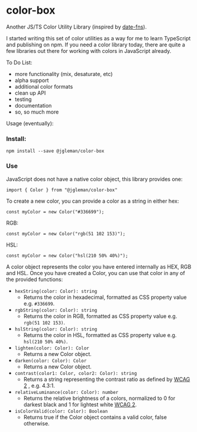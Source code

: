 # color-box

Another JS/TS Color Utility Library (inspired by [date-fns](https://date-fns.org)).

I started writing this set of color utilities as a way for me to learn
TypeScript and publishing on npm. If you need a color library today, there are
quite a few libraries out there for working with colors in
JavaScript already.

To Do List:

- more functionality (mix, desaturate, etc)
- alpha support
- additional color formats
- clean up API
- testing
- documentation
- so, so much more

Usage (eventually):

### Install:

```
npm install --save @jgleman/color-box
```

### Use

JavaScript does not have a native color object, this library provides one:

```
import { Color } from "@jgleman/color-box"
```

To create a new color, you can provide a color as a string in either hex:

```
const myColor = new Color("#336699");
```

RGB:

```
const myColor = new Color("rgb(51 102 153)");
```

HSL:

```
const myColor = new Color("hsl(210 50% 40%)");
```

A color object represents the color you have entered internally as HEX, RGB and HSL. Once you have created a Color, you can use that color in any of the provided functions:

- `hexString(color: Color): string`
  - Returns the color in hexadecimal, formatted as CSS property value e.g. `#336699`.
- `rgbString(color: Color): string`
  - Returns the color in RGB, formatted as CSS property value e.g. `rgb(51 102 153)`.
- `hslString(color: Color): string`
  - Returns the color in HSL, formatted as CSS property value e.g. `hsl(210 50% 40%)`.
- `lighten(color: Color): Color`
  - Returns a new Color object.
- `darken(color: Color): Color`
  - Returns a new Color object.
- `contrast(color1: Color, color2: Color): string`
  - Returns a string representing the contrast ratio as defined by [WCAG 2](https://www.w3.org/WAI/GL/wiki/Contrast_ratio) , e.g. 4.3:1.
- `relativeLuminance(color: Color): number`
  - Returns the relative brightness of a colors, normalized to 0 for darkest black and 1 for lightest white [WCAG 2](https://www.w3.org/WAI/GL/wiki/Relative_luminance).
- `isColorValid(color: Color): Boolean`
  - Returns true if the Color object contains a valid color, false otherwise.
